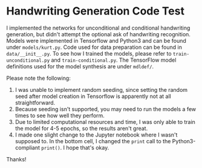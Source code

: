# Handwriting Generation Code Test

I implemented the networks for unconditional and conditional handwriting generation, but didn't attempt the optional ask of handwriting recognition. Models were implemented in Tensorflow and Python3 and can be found under `models/kurt.py`. Code used for data preparation can be found in `data/__init__.py`. To see how I trained the models, please refer to `train-unconditional.py` and `train-conditional.py`. The TensorFlow model definitions used for the model synthesis are under `mdldef/`.

Please note the following:
1. I was unable to implement random seeding, since setting the random seed after model creation in Tensorflow is apparently not at all straightforward.
2. Because seeding isn't supported, you may need to run the models a few times to see how well they perform.
3. Due to limited computational resources and time, I was only able to train the model for 4-5 epochs, so the results aren't great.
4. I made one slight change to the Jupyter notebook where I wasn't supposed to. In the bottom cell, I changed the `print` call to the Python3-compliant `print()`. I hope that's okay.

Thanks!
